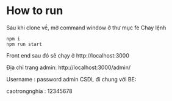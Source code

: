 # How to run
Sau khi clone về, mở command window ở thư mục fe
Chay lệnh
<pre><code>npm i
npm run start</code></pre>
Front end sau đó sẽ chạy ở http://localhost:3000

Địa chỉ trang admin: http://localhost:3000/admin/

Username : password admin CSDL đi chung với BE:

caotrongnghia : 12345678